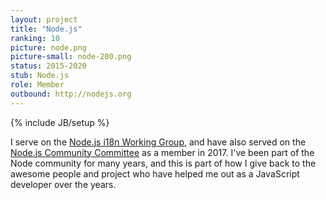 ```yaml
---
layout: project
title: "Node.js"
ranking: 10
picture: node.png
picture-small: node-200.png
status: 2015-2020
stub: Node.js
role: Member
outbound: http://nodejs.org
---
```

{% include JB/setup %}

I serve on the [Node.js i18n Working Group](https://github.com/nodejs/i18n), and have also served on the [Node.js Community Committee](http://github.com/nodejs/community-committee) as a member in 2017. I've been part of the Node community for many years, and this is part of how I give back to the awesome people and project who have helped me out as a JavaScript developer over the years.
